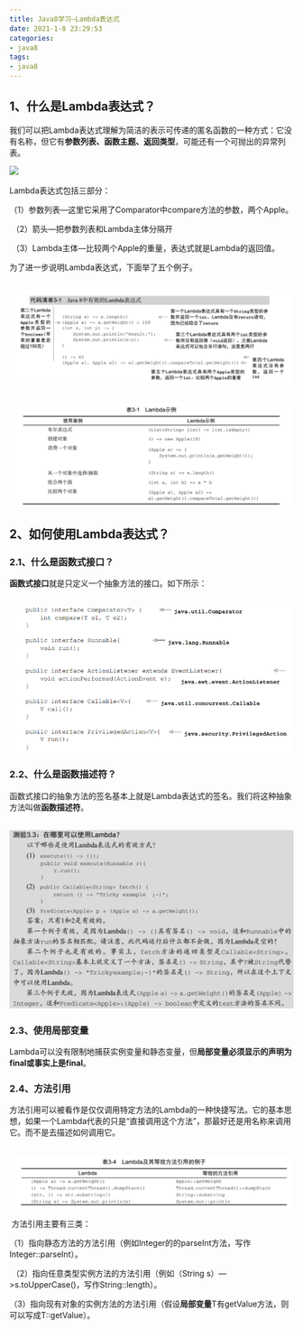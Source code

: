 ```yaml
---
title: Java8学习—Lambda表达式
date: 2021-1-8 23:29:53
categories:
- java8
tags:
- java8
---
```


## 1、什么是Lambda表达式？

​       我们可以把Lambda表达式理解为简洁的表示可传递的匿名函数的一种方式：它没有名称，但它有**参数列表、函数主题、返回类型**，可能还有一个可抛出的异常列表。

   ![](dennisxwu.github.io/blog/img/java/1.1.png)


   Lambda表达式包括三部分：

​    （1）参数列表—这里它采用了Comparator中compare方法的参数，两个Apple。

​    （2）箭头—把参数列表和Lambda主体分隔开

​    （3）Lambda主体—比较两个Apple的重量，表达式就是Lambda的返回值。

  为了进一步说明Lambda表达式，下面举了五个例子。

​     ![](../img/java/1.2.png)


​     ![](../img/java/1.3.png)


## 2、如何使用Lambda表达式？

###   2.1、什么是函数式接口？

​         **函数式接口**就是只定义一个抽象方法的接口。如下所示：

​        ![](../img/java/1.4.png)


###   2.2、什么是函数描述符？

​          函数式接口的抽象方法的签名基本上就是Lambda表达式的签名。我们将这种抽象方法叫做**函数描述符**。

​       ![](../img/java/1.5.png)


###  2.3、使用局部变量

​          Lambda可以没有限制地捕获实例变量和静态变量，但**局部变量必须显示的声明为final或事实上是final**。

###  2.4、方法引用

​        方法引用可以被看作是仅仅调用特定方法的Lambda的一种快捷写法。它的基本思想，如果一个Lambda代表的只是“直接调用这个方法”，那最好还是用名称来调用它。而不是去描述如何调用它。

​         ![](../img/java/1.6.png)


​       方法引用主要有三类：

​        （1）指向静态方法的方法引用（例如Integer的的parseInt方法，写作Integer::parseInt）。

​        （2）指向任意类型实例方法的方法引用（例如（String s）—>s.toUpperCase()，写作String::length）。

​        （3）指向现有对象的实例方法的方法引用（假设**局部变量**T有getValue方法，则可以写成T::getValue）。




